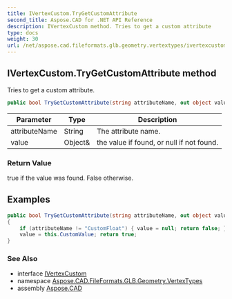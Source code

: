 ```yaml
---
title: IVertexCustom.TryGetCustomAttribute
second_title: Aspose.CAD for .NET API Reference
description: IVertexCustom method. Tries to get a custom attribute
type: docs
weight: 30
url: /net/aspose.cad.fileformats.glb.geometry.vertextypes/ivertexcustom/trygetcustomattribute/
---
```

## IVertexCustom.TryGetCustomAttribute method

Tries to get a custom attribute.

```csharp
public bool TryGetCustomAttribute(string attributeName, out object value)
```

| Parameter | Type | Description |
| --- | --- | --- |
| attributeName | String | The attribute name. |
| value | Object& | the value if found, or null if not found. |

### Return Value

true if the value was found. False otherwise.

## Examples

```csharp
public bool TryGetCustomAttribute(string attributeName, out object value)
{
    if (attributeName != "CustomFloat") { value = null; return false; }
    value = this.CustomValue; return true;
}
```

### See Also

* interface [IVertexCustom](../)
* namespace [Aspose.CAD.FileFormats.GLB.Geometry.VertexTypes](../../ivertexcustom/)
* assembly [Aspose.CAD](../../../)


